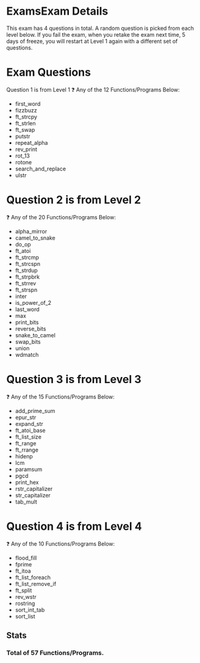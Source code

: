 # ExamsExam Details
This exam has 4 questions in total. A random question is picked from each level below.
If you fail the exam, when you retake the exam next time, 5 days of freeze, you will restart at Level 1 again with a different set of questions.

# Exam Questions
Question 1 is from Level 1
❓ Any of the 12 Functions/Programs Below:

  - first_word
  - fizzbuzz
  - ft_strcpy
  - ft_strlen
  - ft_swap
  - putstr
  - repeat_alpha
  - rev_print
  - rot_13
  - rotone
  - search_and_replace
  - ulstr
# Question 2 is from Level 2
❓ Any of the 20 Functions/Programs Below:

  - alpha_mirror
  - camel_to_snake
  - do_op
  - ft_atoi
  - ft_strcmp
  - ft_strcspn
  - ft_strdup
  - ft_strpbrk
  - ft_strrev
  - ft_strspn
  - inter
  - is_power_of_2
  - last_word
  - max
  - print_bits
  - reverse_bits
  - snake_to_camel
  - swap_bits
  - union
  - wdmatch 
# Question 3 is from Level 3
❓ Any of the 15 Functions/Programs Below:

  - add_prime_sum
  - epur_str
  - expand_str
  - ft_atoi_base
  - ft_list_size
  - ft_range
  - ft_rrange
  - hidenp
  - lcm
  - paramsum
  - pgcd
  - print_hex
  - rstr_capitalizer
  - str_capitalizer
  - tab_mult 
# Question 4 is from Level 4
❓ Any of the 10 Functions/Programs Below:

  - flood_fill
  - fprime
  - ft_itoa
  - ft_list_foreach
  - ft_list_remove_if
  - ft_split
  - rev_wstr
  - rostring
  - sort_int_tab
  - sort_list
## Stats
### Total of 57 Functions/Programs.
